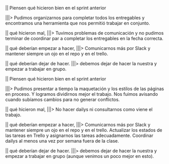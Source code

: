 <!-- Retro sprint 1 -->

|| Piensen qué hicieron bien en el sprint anterior 

|||> Pudimos organizarnos para completar todos los entregables y encontramos una herramienta que nos permitió trabajar en conjunto.

|| qué hicieron mal,
|||> Tuvimos problemas de comunicación y no pudimos terminar de coordinar par a completar los entregables en la fecha correcta. 

|| qué deberían empezar a hacer, 
|||> Comunicarnos más por Slack y mantener siempre un ojo en el repo y en el trello. 

|| qué deberían dejar de hacer. 
|||> debemos dejar de hacer la nuestra y empezar a trabajar en grupo. 

<!-- Retro sprint 2 -->

|| Piensen qué hicieron bien en el sprint anterior 

|||> Pudimos presentar a tiempo la maquetación y los estilos de las páginas en proceso. Y logramos dividirnos mejor el trabajo. Nos fuimos avisando cuando subíamos cambios para no generar conflictos.

|| qué hicieron mal,
|||> No hacer dailys ni consultarnos como viene el trabajo.

|| qué deberían empezar a hacer, 
|||> Comunicarnos más por Slack y mantener siempre un ojo en el repo y en el trello. Actualizar los estados de las tareas en Trello y asignarnos las tareas adecuadamente. Coordinar dailys al menos una vez por semana fuera de la clase.

|| qué deberían dejar de hacer. 
|||> debemos dejar de hacer la nuestra y empezar a trabajar en grupo (aunque venimos un poco mejor en esto).


